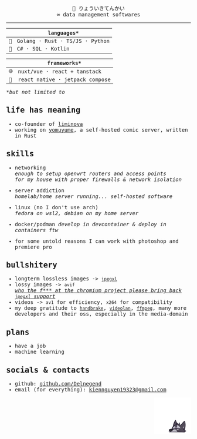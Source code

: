 <samp>
  <div align=center>🤞 りょういきてんかい<br>
    ∞ data management softwares</div>

---

||languages*|
|---|---|
|🥇|Golang · Rust · TS/JS · Python|
|🥈|C# · SQL · Kotlin|

|| frameworks*|
|---|---|
|🌐|nuxt/vue · react + tanstack|
|📱|react native · jetpack compose|

*_but not limited to_

## life has meaning
- co-founder of [liminova](https://liminova.github.io/)
- working on [yomuyume](https://github.com/Liminova/yomuyume), a self-hosted comic server, written in Rust

## skills
- networking\
  _enough to setup openwrt routers and access points\
  for my house with proper firewalls & network isolation_

- server addiction\
  _homelab/home server running... self-hosted software_

- linux (no I don't use arch)\
  _fedora on wsl2, debian on my home server_

- docker/podman
  _develop in devcontainer & deploy in containers ftw_

- for some untold reasons I can work with photoshop and premiere pro

## bullshitery
- longterm lossless images -> [`jpegxl`](https://jpegxl.info/)
- lossy images -> `avif`\
  [_who the f*** at the chromium project please bring back `jpegxl` support_](https://www.techspot.com/news/98355-google-deprecating-jpeg-xl-own-predatory-interests-fsf.html)
- videos -> `av1` for efficiency, `x264` for compatibility
- my deep gratitude to [`handbrake`](https://handbrake.fr/), [`videolan`](https://www.videolan.org/), [`ffmpeg`](https://www.ffmpeg.org/), many more developers and their oss, especially in the media-domain

## plans
- have a job
- machine learning

## socials & contacts
- github: [github.com/Delnegend](https://github.com/Delnegend)
- email (for everything): [kiennguyen19323@gmail.com](mailto:kiennguyen19323@gmail.com)

<div align="right"><img src="./sticker.webp" width="100px"></div>
